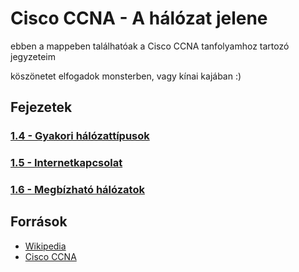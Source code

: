 # Cisco CCNA - A hálózat jelene

ebben a mappeben találhatóak a Cisco CCNA tanfolyamhoz tartozó jegyzeteim

köszönetet elfogadok monsterben, vagy kínai kajában :)

## Fejezetek

### [1.4 - Gyakori hálózattípusok](1.4.md)

### [1.5 - Internetkapcsolat](1.5.md)

### [1.6 - Megbízható hálózatok](1.6.md)

## Források

- [Wikipedia](https://wikipedia.org)
- [Cisco CCNA](https://www.netacad.com/)
